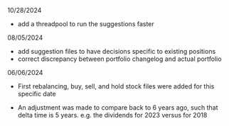 
10/28/2024

- add a threadpool to run the suggestions faster

08/05/2024

- add suggestion files to have decisions specific to existing positions
- correct discrepancy between portfolio changelog and actual portfolio

06/06/2024

- First rebalancing, buy, sell, and hold stock files were added for this specific date

- An adjustment was made to compare back to 6 years ago, such that delta time is 5 years. e.g. the dividends for 2023 versus for 2018